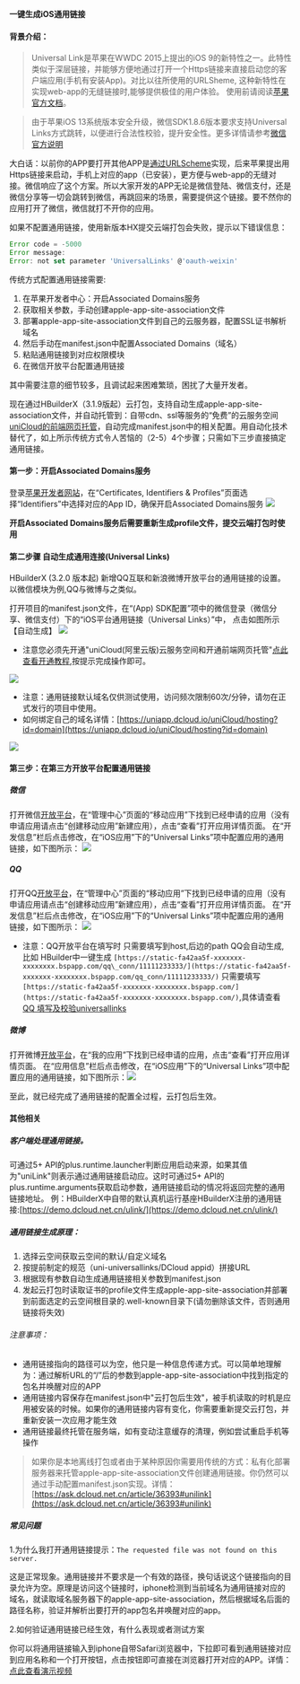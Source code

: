 **一键生成iOS通用链接**

#### 背景介绍：

> Universal Link是苹果在WWDC 2015上提出的iOS 9的新特性之一。此特性类似于深层链接，并能够方便地通过打开一个Https链接来直接启动您的客户端应用(手机有安装App)。对比以往所使用的URLSheme, 这种新特性在实现web-app的无缝链接时,能够提供极佳的用户体验。
> 使用前请阅读[苹果官方文档](https://developer.apple.com/library/archive/documentation/General/Conceptual/AppSearch/UniversalLinks.html#//apple_ref/doc/uid/TP40016308-CH12-SW1)。

> 由于苹果iOS 13系统版本安全升级，微信SDK1.8.6版本要求支持Universal Links方式跳转，以便进行合法性校验，提升安全性。更多详情请参考[微信官方说明](https://developers.weixin.qq.com/doc/oplatform/Mobile_App/Access_Guide/iOS.html)

大白话：以前你的APP要打开其他APP是[通过URLScheme](http://www.html5plus.org/doc/zh_cn/runtime.html#plus.runtime.launchApplication)实现，后来苹果提出用Https链接来启动，手机上对应的app（已安装），更方便与web-app的无缝对接。微信响应了这个方案。所以大家开发的APP无论是微信登陆、微信支付，还是微信分享等一切会跳转到微信，再跳回来的场景，需要提供这个链接。要不然你的应用打开了微信，微信就打不开你的应用。

如果不配置通用链接，使用新版本HX提交云端打包会失败，提示以下错误信息：

``` javascript
Error code = -5000
Error message: 
Error: not set parameter 'UniversalLinks' @'oauth-weixin'
```

传统方式配置通用链接需要:

1. 在苹果开发者中心：开启Associated Domains服务
2. 获取相关参数，手动创建apple-app-site-association文件
3. 部署apple-app-site-association文件到自己的云服务器，配置SSL证书解析域名
4. 然后手动在manifest.json中配置Associated Domains（域名）
5. 粘贴通用链接到对应权限模块
6. 在微信开放平台配置通用链接

其中需要注意的细节较多，且调试起来困难繁琐，困扰了大量开发者。

现在通过HBuilderX（3.1.9版起）云打包，支持自动生成apple-app-site-association文件，并自动托管到：自带cdn、ssl等服务的“免费”的云服务空间[uniCloud的前端网页托管](https://uniapp.dcloud.io/uniCloud/hosting)，自动完成manifest.json中的相关配置。用自动化技术替代了，如上所示传统方式令人苦恼的（2-5）4个步骤；只需如下三步直接搞定通用链接。


#### 第一步：开启Associated Domains服务

登录[苹果开发者网站](https://developer.apple.com/)，在“Certificates, Identifiers & Profiles”页面选择“Identifiers”中选择对应的App ID，确保开启Associated Domains服务
![](https://vkceyugu.cdn.bspapp.com/VKCEYUGU-f184e7c3-1912-41b2-b81f-435d1b37c7b4/2eae9f97-2c4a-4dc8-97e8-e665b0c660e1.png)

**开启Associated Domains服务后需要重新生成profile文件，提交云端打包时使用**

#### 第二步骤 自动生成通用连接(Universal Links)
HBuilderX (3.2.0 版本起) 新增QQ互联和新浪微博开放平台的通用链接的设置。以微信模块为例,QQ与微博与之类似。

打开项目的manifest.json文件，在“(App) SDK配置”项中的微信登录（微信分享、微信支付）下的“iOS平台通用链接（Universal Links）”中，
点击如图所示【自动生成】
![](https://vkceyugu.cdn.bspapp.com/VKCEYUGU-f184e7c3-1912-41b2-b81f-435d1b37c7b4/ea2b1e04-a858-4626-b3fa-bd4ddddd0c3b.jpg)

* 注意您必须先开通"uniCloud(阿里云版)云服务空间和开通前端网页托管"[点此查看开通教程](https://ask.dcloud.net.cn/article/38951),按提示完成操作即可。

![](https://vkceyugu.cdn.bspapp.com/VKCEYUGU-f184e7c3-1912-41b2-b81f-435d1b37c7b4/53e0141e-d2d4-496a-b0f2-2359005c0c4e.jpg)

* 注意：通用链接默认域名仅供测试使用，访问频次限制60次/分钟，请勿在正式发行的项目中使用。
* 如何绑定自己的域名详情：[https://uniapp.dcloud.io/uniCloud/hosting?id=domain](https://uniapp.dcloud.io/uniCloud/hosting?id=domain)

![](https://vkceyugu.cdn.bspapp.com/VKCEYUGU-f184e7c3-1912-41b2-b81f-435d1b37c7b4/1e081fdd-27b2-4c0b-8985-7d59756ed313.jpg)

#### 第三步：在第三方开放平台配置通用链接

##### 微信

打开微信[开放平台](https://open.weixin.qq.com/)，在“管理中心”页面的“移动应用”下找到已经申请的应用（没有申请应用请点击“创建移动应用”新建应用），点击“查看”打开应用详情页面。
在“开发信息”栏后点击修改，在“iOS应用”下的“Universal Links”项中配置应用的通用链接，如下图所示：
![](https://img-cdn-tc.dcloud.net.cn/uploads/article/20191008/e933f7ef8ff078bf05e28a24efee74bd.png)

##### QQ

打开QQ[开放平台](https://connect.qq.com/index.html)，在“管理中心”页面的“移动应用”下找到已经申请的应用（没有申请应用请点击“创建移动应用”新建应用），点击“查看”打开应用详情页面。
在“开发信息”栏后点击修改，在“iOS应用”下的“Universal Links”项中配置应用的通用链接，如下图所示：
![](https://dcloud-img.oss-cn-hangzhou.aliyuncs.com/client/ulink/QQ.jpeg)
* 注意：QQ开放平台在填写时 只需要填写到host,后边的path QQ会自动生成,比如 HBuilder中一键生成 ```[https://static-fa42aa5f-xxxxxxx-xxxxxxxx.bspapp.com/qq\_conn/11111233333/](https://static-fa42aa5f-xxxxxxx-xxxxxxxx.bspapp.com/qq_conn/11111233333/)``` 只需要填写 ```[https://static-fa42aa5f-xxxxxxx-xxxxxxxx.bspapp.com/](https://static-fa42aa5f-xxxxxxx-xxxxxxxx.bspapp.com/)```,具体请查看 [QQ 填写及校验universallinks](https://wiki.connect.qq.com/%E5%A1%AB%E5%86%99%E5%8F%8A%E6%A0%A1%E9%AA%8Cuniversallinks)

##### 微博

打开微博[开放平台](https://open.weibo.com/)，在“我的应用”下找到已经申请的应用，点击“查看”打开应用详情页面。
在“应用信息”栏后点击修改，在“iOS应用”下的“Universal Links”项中配置应用的通用链接，如下图所示：![](https://dcloud-img.oss-cn-hangzhou.aliyuncs.com/client/ulink/weibo.jpeg)

至此，就已经完成了通用链接的配置全过程，云打包后生效。

#### 其他相关

##### 客户端处理通用链接。

可通过5+ API的plus.runtime.launcher判断应用启动来源，如果其值为"uniLink"则表示通过通用链接启动应。这时可通过5+ API的plus.runtime.arguments获取启动参数，通用链接启动的情况将返回完整的通用链接地址。
例：HBuilderX中自带的默认真机运行基座HBuilderX注册的通用链接:[https://demo.dcloud.net.cn/ulink/](https://demo.dcloud.net.cn/ulink/)

##### 通用链接生成原理：

1. 选择云空间获取云空间的默认/自定义域名
2. 按提前制定的规范（uni-universallinks/DCloud appid）拼接URL
3. 根据现有参数自动生成通用链接相关参数到manifest.json
4. 发起云打包时读取证书的profile文件生成apple-app-site-association并部署到前面选定的云空间根目录的.well-known目录下(请勿删除该文件，否则通用链接将失效)

###### 注意事项：

* 通用链接指向的路径可以为空，他只是一种信息传递方式。可以简单地理解为：通过解析URL的“/”后的参数到apple-app-site-association中找到指定的包名并唤醒对应的APP
* 通用链接内容保存在manifest.json中"云打包后生效"，被手机读取的时机是应用被安装的时候。如果你的通用链接内容有变化，你需要重新提交云打包，并重新安装一次应用才能生效
* 通用链接最终托管在服务端，如有变动注意缓存的清理，例如尝试重启手机等操作

> 如果你是本地离线打包或者由于某种原因你需要用传统的方式：私有化部署服务器来托管apple-app-site-association文件创建通用链接。你仍然可以通过手动配置manifest.json实现。详情：[https://ask.dcloud.net.cn/article/36393#unilink](https://ask.dcloud.net.cn/article/36393#unilink)

##### 常见问题

1.为什么我打开通用链接提示：`The requested file was not found on this server.`

这是正常现象。通用链接并不要求是一个有效的路径，换句话说这个链接指向的目录允许为空。原理是访问这个链接时，iphone检测到当前域名为通用链接对应的域名，就读取域名服务器下的apple-app-site-association，然后根据域名后面的路径名称，验证并解析出要打开的app包名并唤醒对应的app。

2.如何验证通用链接已经生效，有什么表现或者测试方案

你可以将通用链接输入到iphone自带Safari浏览器中，下拉即可看到通用链接对应到应用名称和一个打开按钮，点击按钮即可直接在浏览器打开对应的APP。详情：[点此查看演示视频](https://vkceyugu.cdn.bspapp.com/VKCEYUGU-f184e7c3-1912-41b2-b81f-435d1b37c7b4/4e920b86-0f67-45ac-81f6-6b97f87ff0ae.mp4)